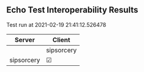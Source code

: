 ## Echo Test Interoperability Results
Test run at 2021-02-19 21:41:12.526478

| Server      | Client      |
|-------------|-------------|
|             | sipsorcery  |
| sipsorcery  | &#9745;     |
